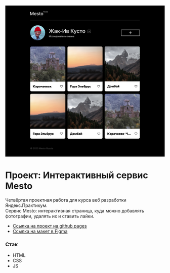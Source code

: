 ![Main Page](https://github.com/dem000n/mesto/blob/main/main-page.jpg)

# Проект: Интерактивный сервис Mesto

Четвёртая проектная работа для курса веб разработки Яндекс.Практикум.  
Сервис Mesto: интерактивная страница, куда можно добавлять фотографии, удалять их и ставить лайки.  

* [Ссылка на проект на github pages](https://dem000n.github.io/mesto/)  
* [Ссылка на макет в Figma](https://www.figma.com/file/2cn9N9jSkmxD84oJik7xL7/JavaScript.-Sprint-4?node-id=0%3A1)  

### Стэк  
* HTML
* CSS
* JS
